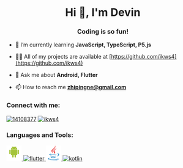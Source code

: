 <h1 align="center">Hi 👋, I'm Devin</h1>
<h3 align="center">Coding is so fun!</h3>

- 🌱 I’m currently learning **JavaScript, TypeScript, P5.js**

- 👨‍💻 All of my projects are available at [https://github.com/ikws4](https://github.com/ikws4)

- 💬 Ask me about **Android, Flutter**

- 📫 How to reach me **zhipingne@gmail.com**

<h3 align="left">Connect with me:</h3>
<p align="left">
<a href="https://stackoverflow.com/users/14108377" target="blank"><img align="center" src="https://raw.githubusercontent.com/rahuldkjain/github-profile-readme-generator/master/src/images/icons/Social/stack-overflow.svg" alt="14108377" height="30" width="40" /></a>
<a href="https://www.leetcode.com/ikws4" target="blank"><img align="center" src="https://raw.githubusercontent.com/rahuldkjain/github-profile-readme-generator/master/src/images/icons/Social/leet-code.svg" alt="ikws4" height="30" width="40" /></a>
</p>

<h3 align="left">Languages and Tools:</h3>
<p align="left"> <a href="https://developer.android.com" target="_blank"> <img src="https://raw.githubusercontent.com/devicons/devicon/master/icons/android/android-original-wordmark.svg" alt="android" width="40" height="40"/> </a> <a href="https://flutter.dev" target="_blank"> <img src="https://www.vectorlogo.zone/logos/flutterio/flutterio-icon.svg" alt="flutter" width="40" height="40"/> </a> <a href="https://www.java.com" target="_blank"> <img src="https://raw.githubusercontent.com/devicons/devicon/master/icons/java/java-original.svg" alt="java" width="40" height="40"/> </a> <a href="https://kotlinlang.org" target="_blank"> <img src="https://www.vectorlogo.zone/logos/kotlinlang/kotlinlang-icon.svg" alt="kotlin" width="40" height="40"/> </a> </p>
